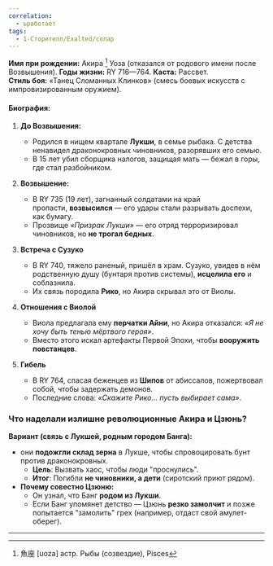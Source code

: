 ```yaml
---
correlation:
  - ъработает
tags:
  - 1-Сторителл/Exalted/солар
---
```

**Имя при рождении:** Акира [^1] Уоза (отказался от родового имени после Возвышения). 
**Годы жизни:** RY 716—764. 
**Каста:** Рассвет.  
**Стиль боя:** «Танец Сломанных Клинков» (смесь боевых искусств с импровизированным оружием).

#### **Биография:**

1. **До Возвышения:**
    - Родился в нищем квартале **Лукши**, в семье рыбака. С детства ненавидел драконокровных чиновников, разорявших его семью.
    - В 15 лет убил сборщика налогов, защищая мать — бежал в горы, где стал разбойником.

2. **Возвышение:**
    - В RY 735 (19 лет), загнанный солдатами на край пропасти, **возвысился** — его удары стали разрывать доспехи, как бумагу.
    - Прозвище _«Призрак Лукши»_ — его отряд терроризировал чиновников, но **не трогал бедных**.

3. **Встреча с Сузуко**
    - В RY 740, тяжело раненый, пришёл в храм. Сузуко, увидев в нём родственную душу (бунтаря против системы), **исцелила его** и соблазнила.
    - Их связь породила **Рико**, но Акира скрывал это от Виолы.

4. **Отношения с Виолой**
    - Виола предлагала ему **перчатки Айни**, но Акира отказался: _«Я не хочу быть тенью мёртвого героя»_.
    - Вместо этого искал артефакты Первой Эпохи, чтобы **вооружить повстанцев**.
 
5. **Гибель**
    - В RY 764, спасая беженцев из **Шипов** от абиссалов, пожертвовал собой, чтобы задержать демонов.
    - Последние слова: _«Скажите Рико… пусть выбирает сама»_.



### Что наделали излишне революционные Акира и Цзюнь?

**Вариант (связь с Лукшей, родным городом Банга):**
- они **подожгли склад зерна** в Лукше, чтобы спровоцировать бунт против драконокровных.
    - **Цель**: Вызвать хаос, чтобы люди "проснулись".
    - **Итог**: Погибли **не чиновники, а дети** (сиротский приют рядом).
- **Почему совестно Цзюню:**
    - Он узнал, что Банг **родом из Лукши**.
    - Если Банг упомянет детство — Цзюнь **резко замолчит** и позже попытается "замолить" грех (например, отдаст свой амулет-оберег).
---

[^1]: 魚座 [uoza] астр. Рыбы (созвездие), Pisces
